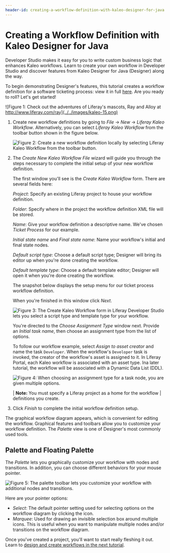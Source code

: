 ```yaml
---
header-id: creating-a-workflow-definition-with-kaleo-designer-for-java
---
```


# Creating a Workflow Definition with Kaleo Designer for Java

Developer Studio makes it easy for you to write custom business logic that
enhances Kaleo workflows. Learn to create your own workflow in Developer Studio
and discover features from Kaleo Designer for Java (Designer) along the way.

To begin demonstrating Designer's features, this tutorial creates a workflow
definition for a software ticketing process: view it in full
[here](https://www.github.com/liferay/liferay-docs/blob/6.2.x/develop/tutorials/code/workflow-defs/ticket-process.xml).
Are you ready to roll? Let's get started! 


![Figure 1: Check out the adventures of Liferay's mascots, Ray and Alloy at http://www.liferay.com/ray](../../images/kaleo-15.png)

1.  Create new workflow definitions by going to *File* &rarr; *New* &rarr;
    *Liferay Kaleo Workflow*. Alternatively, you can select *Liferay Kaleo
    Workflow* from the toolbar button shown in the figure below. 

    ![Figure 2: Create a new workflow definition locally by selecting *Liferay Kaleo Workflow* from the toolbar button.](../../images/kaleo-3.png)

2.  The *Create New Kaleo Workflow File* wizard will guide you through the steps
    necessary to complete the initial setup of your new workflow definition. 

    The first window you'll see is the *Create Kaleo Workflow* form. There are
    several fields here:  

    *Project*: Specify an existing Liferay project to house your workflow
    definition.  

    *Folder*: Specify where in the project the workflow definition XML file will
    be stored.

    *Name*: Give your workflow definition a descriptive name. We've chosen
    *Ticket Process* for our example. 

    *Initial state name* and *Final state name*: Name your workflow's initial
    and final state nodes.

    *Default script type*: Choose a default script type; Designer will bring
    its editor up when you're done creating the workflow.

    *Default template type*: Choose a default template editor; Designer will
    open it when you're done creating the workflow. 

    The snapshot below displays the setup menu for our
    ticket process workflow definition.

    When you're finished in this window click *Next*. 
    
    ![Figure 3: The Create Kaleo Workflow form in Liferay Developer Studio lets you select a script type and template type for your workflow.](../../images/kaleo-new-workflow-01.png)

    You're directed to the *Choose Assignment Type* window next.
    Provide an *Initial task name*, then choose an assignment type from the list
    of options.  
    
    To follow our workflow example, select *Assign to asset creator* and name
    the task `Developer`. When the workflow's `Developer` task is invoked, the
    creator of the workflow's asset is assigned to it. In Liferay Portal, each Kaleo
    workflow is associated with an asset type. Ina later tutorial, the workflow will
    be associated with a Dynamic Data List (DDL). 

    ![Figure 4: When choosing an assignment type for a task node, you are given multiple options.](../../images/kaleo-4.png)

    | **Note:** You must specify a Liferay project as a home for the workflow
    | definitions you create.

3.  Click *Finish* to complete the initial workflow definition setup. 

<!--This type of instruction, in step 2, with heirarchical steps actually looks
bad in my Markdown plugin for Jedit; very crammed -->

The graphical workflow diagram appears, which is convenient for editing the
workflow. Graphical features and toolbars allow you to customize your workflow
definition. The *Palette* view is one of Designer's most commonly used tools.

## Palette and Floating Palette

The *Palette* lets you graphically customize your workflow with nodes and
transitions. In addition, you can choose different behaviors for your mouse
pointer. 

![Figure 5: The palette toolbar lets you customize your workflow with additional nodes and transitions.](../../images/kaleo-6.png)

Here are your pointer options: 

- *Select*: The default pointer setting used for selecting options on the
  workflow diagram by clicking the icon. 
- *Marquee*: Used for drawing an invisible selection box around multiple icons.
  This is useful when you want to manipulate multiple nodes and/or transitions
  on the workflow diagram. 

Once you've created a project, you'll want to start really fleshing it out.
Learn to [design and create workflows in the next tutorial](/docs/6-2/tutorials/-/knowledge_base/t/designing-a-kaleo-workflow-definition).

<!-- ## Related Topics -->
